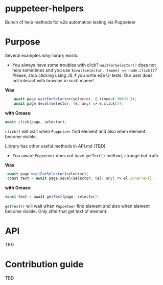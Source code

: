 # puppeteer-helpers
Bunch of help methods for e2e automation testing via Puppeteer

# Purpose
Several examples why library exists:

 * You always have some troubles with click?
`waitForSelector()` does not help sometimes and you use `$eval(selector, (node) => node.click()`?
Please, stop clicking using JS if you write e2e UI tests. Our user does not interact with browser in such maner!

**Was**:
```typescript
    await page.waitForSelector(selector, { timeout:30000 });
    await page.$eval(selector, (e: any) => e.click());
```

**with Grease**:
```typescript
await click(page, selector);
```

`click()` will wait when `Puppeteer` find element and also when element become visible.

Library has other useful methods in API.md (TBD)

 * You aware `Puppeteer` does not have `getText()` method, strange but truth

 **Was**:
 ```typescript
  await page.waitForSelector(selector);
  const text = await page.$eval(selector, (el: any) => el.innerText);
 ```

 **with Grease**:
 ```typescript
 const text = await getText(page, selector);
 ```

`getText()`  will wait when `Puppeteer` find element and also when element become visible.
Only after that get text of element.

# API
TBD

# Contribution guide
TBD
